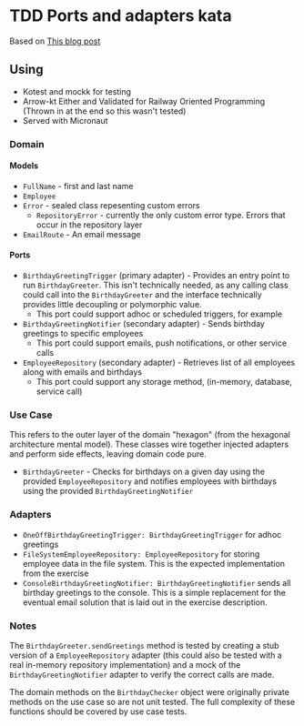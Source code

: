 # TDD Ports and adapters kata
Based on [This blog post](http://matteo.vaccari.name/blog/archives/154.html)

## Using
 - Kotest and mockk for testing
 - Arrow-kt Either and Validated for Railway Oriented Programming (Thrown in at the end so this wasn't tested)
 - Served with Micronaut

### Domain

#### Models
 - `FullName` - first and last name
 - `Employee`
 - `Error` - sealed class repesenting custom errors
   - `RepositoryError` - currently the only custom error type. Errors that occur in the repository layer
 - `EmailRoute` - An email message

#### Ports
 - `BirthdayGreetingTrigger` (primary adapter) - Provides an entry point to run `BirthdayGreeter`. This isn't technically needed, as any calling class could call into the `BirthdayGreeter` and the interface technically provides little decoupling or polymorphic value.
   - This port could support adhoc or scheduled triggers, for example 
 - `BirthdayGreetingNotifier` (secondary adapter) - Sends birthday greetings to specific employees
   - This port could support emails, push notifications, or other service calls
 - `EmployeeRepository` (secondary adapter) - Retrieves list of all employees along with emails and birthdays
   - This port could support any storage method, (in-memory, database, service call)

### Use Case
This refers to the outer layer of the domain "hexagon" (from the hexagonal architecture mental model). These classes wire together injected adapters and perform side effects, leaving domain code pure.
 - `BirthdayGreeter` - Checks for birthdays on a given day using the provided `EmployeeRepository` and notifies employees with birthdays using the provided `BirthdayGreetingNotifier`

### Adapters
- `OneOffBirthdayGreetingTrigger: BirthdayGreetingTrigger` for adhoc greetings
- `FileSystemEmployeeRepository: EmployeeRepository` for storing employee data in the file system. This is the expected implementation from the exercise
- `ConsoleBirthdayGreetingNotifier: BirthdayGreetingNotifier` sends all birthday greetings to the console. This is a simple replacement for the eventual email solution that is laid out in the exercise description.

### Notes
The `BirthdayGreeter.sendGreetings` method is tested by creating a stub version of a `EmployeeRepository` adapter (this could also be tested with a real in-memory repository implementation) and a mock of the `BirthdayGreetingNotifier` adapter to verify the correct calls are made.

The domain methods on the `BirthdayChecker` object were originally private methods on the use case so are not unit tested. The full complexity of these functions should be covered by use case tests.
